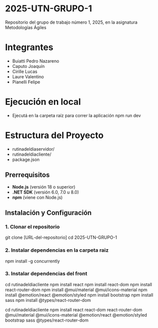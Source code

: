 # 2025-UTN-GRUPO-1
Repositorio del grupo de trabajo número 1, 2025, en la asignatura Metodologías Ágiles

# Integrantes
- Buiatti Pedro Nazareno
- Caputo Joaquín
- Cirille Lucas
- Laure Valentino
- Pianelli Felipe

# Ejecución en local
- Ejecutá en la carpeta raíz para correr la aplicación
npm run dev
<!--Esto gracias al uso de concurrently y el package.json en la carpeta raíz-->

# Estructura del Proyecto
- rutinadeldiaservidor/ <!--Backend .NET-->
- rutinadeldiacliente/ <!--Frontend React + TypeScript + Vite-->
- package.json <!--Scripts para ejecutar ambas aplicaciones--> 

## Prerrequisitos
- **Node.js** (versión 18 o superior)
- **.NET SDK** (versión 6.0, 7.0 u 8.0)
- **npm** (viene con Node.js)

## Instalación y Configuración

### 1. Clonar el repositorio
<!--Desde la terminal de Visual Studio o desde Bash-->
git clone [URL-del-repositorio]
cd 2025-UTN-GRUPO-1

### 2. Instalar dependencias en la carpeta raiz
<!--Desde la carpeta raíz del proyecto-->
npm install -g concurrently

### 3. Instalar dependencias del front
<!--Podés hacerlo paso por paso (RECOMENDABLE)-->
cd rutinadeldiacliente
npm install react
npm install react-dom
npm install react-router-dom
npm install @mui/material @mui/icons-material
npm install @emotion/react @emotion/styled
npm install bootstrap
npm install sass
npm install @types/react-router-dom

<!--O instalar con un solo comando-->
cd rutinadeldiacliente
npm install react react-dom react-router-dom @mui/material @mui/icons-material @emotion/react @emotion/styled bootstrap sass @types/react-router-dom
